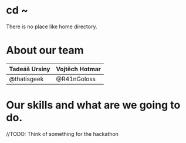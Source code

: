 cd ~
================
There is no place like home directory.

About our team
===========================

|  Tadeáš Ursíny |  Vojtěch Hotmar  | 
|----------------|------------------|
|   @thatisgeek  |	  @R41nGoloss   |

Our skills and what are we going to do.
=======

//TODO: Think of something for the hackathon